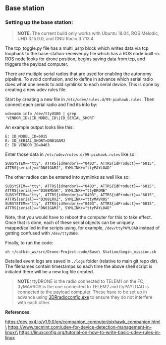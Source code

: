 ## Base station
### Setting up the base station:
>**NOTE**: The current build only works with Ubuntu 18.04, ROS Melodic, UHD 3.15.0.0, and GNU Radio 3.7.13.4.

The tcp_toggle.py file has a multi_usrp block which writes data via tcp loopback to the base-station-receiver.py file which has a ROS node built-in. 
ROS node looks for drone position, begins saving data from tcp, and triggers the payload computer. 

There are multiple serial radios that are used for enabling the autonomy pipeline. To avoid confusion, and to define in advance which serial radio does what one needs to add symlinks to each serial device. This is done by creating a new udev rules file. 

Start by creating a new file in `/etc/udev/rules.d/99-pixhawk.rules`. Then connect each serial radio and find its info by:
```
udevadm info /dev/ttyUSB0 | grep 'VENDOR_ID\|ID_MODEL_ID\|ID_SERIAL_SHORT'
```
An example output looks like this:
```
E: ID_MODEL_ID=6015
E: ID_SERIAL_SHORT=DN01GAMJ
E: ID_VENDOR_ID=0403
```
Enter those data in `/etc/udev/rules.d/99-pixhawk.rules` like so:
```
SUBSYSTEM=="tty", ATTRS{idVendor}=="0403", ATTRS{idProduct}=="6015", ATTRS{serial}=="DN01GAMJ", SYMLINK+="ttyPAYLOAD"
```
The other radios can be entered into symlinks as well like so:
```
SUBSYSTEM=="tty", ATTRS{idVendor}=="0403", ATTRS{idProduct}=="6015", ATTRS{serial}=="D308M5SK", SYMLINK+="ttyDRONE"
SUBSYSTEM=="tty", ATTRS{idVendor}=="0403", ATTRS{idProduct}=="6015", ATTRS{serial}=="D308LRXZ", SYMLINK+="ttyMAVROS"
SUBSYSTEM=="tty", ATTRS{idVendor}=="0403", ATTRS{idProduct}=="6015", ATTRS{serial}=="DN01GAMJ", SYMLINK+="ttyPAYLOAD"
```
Note, that you would have to reboot the computer for this to take effect. Once that is done, each of these serial objects can be uniquely mapped/called in the scripts using, for example, `/dev/ttyPAYLOAD` instead of getting confused with `/dev/ttyUSB0`.

Finally, to run the code:
```
sh ~/catkin_ws/src/Drone-Project-code/Base\ Station/begin_mission.sh
```
Detailed event logs are saved in `./logs` folder (relative to main git repo dir). The filenames contain timestamps so each time the above shell script is initiated there will be a new log file created. 


>**NOTE:** ttyDRONE is the radio connected to TELEM1 on the FC, ttyMAVROS is the one connected to TELEM2 and ttyPAYLOAD is connected to the payload computer. These have to be set up in advance using [3DRradioconfig.exe][] to ensure they do not interfere with each other.


**References:**

https://dev.px4.io/v1.9.0/en/companion_computer/pixhawk_companion.html\
https://www.tecmint.com/udev-for-device-detection-management-in-linux/\
https://linuxconfig.org/tutorial-on-how-to-write-basic-udev-rules-in-linux


[3DRradioconfig.exe]: http://vps.oborne.me/3drradioconfig.zip